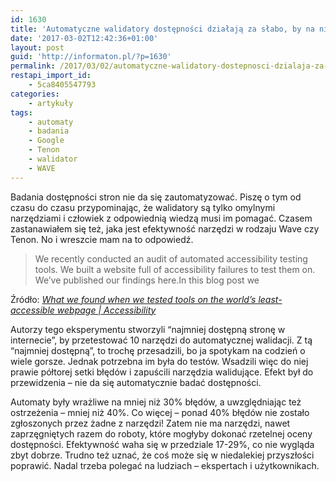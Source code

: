 ```yaml
---
id: 1630
title: 'Automatyczne walidatory dostępności działają za słabo, by na nich polegać'
date: '2017-03-02T12:42:36+01:00'
layout: post
guid: 'http://informaton.pl/?p=1630'
permalink: /2017/03/02/automatyczne-walidatory-dostepnosci-dzialaja-za-slabo-by-na-nich-polegac/
restapi_import_id:
    - 5ca8405547793
categories:
    - artykuły
tags:
    - automaty
    - badania
    - Google
    - Tenon
    - walidator
    - WAVE
---
```


Badania dostępności stron nie da się zautomatyzować. Piszę o tym od czasu do czasu przypominając, że walidatory są tylko omylnymi narzędziami i człowiek z odpowiednią wiedzą musi im pomagać. Czasem zastanawiałem się też, jaka jest efektywność narzędzi w rodzaju Wave czy Tenon. No i wreszcie mam na to odpowiedź.

> We recently conducted an audit of automated accessibility testing tools. We built a website full of accessibility failures to test them on. We’ve published our findings here.In this blog post we

Źródło: *[What we found when we tested tools on the world’s least-accessible webpage | Accessibility](https://accessibility.blog.gov.uk/2017/02/24/what-we-found-when-we-tested-tools-on-the-worlds-least-accessible-webpage/)*

Autorzy tego eksperymentu stworzyli “najmniej dostępną stronę w internecie”, by przetestować 10 narzędzi do automatycznej walidacji. Z tą “najmniej dostępną”, to trochę przesadzili, bo ja spotykam na codzień o wiele gorsze. Jednak potrzebna im była do testów. Wsadzili więc do niej prawie półtorej setki błędów i zapuścili narzędzia walidujące. Efekt był do przewidzenia – nie da się automatycznie badać dostępności.

Automaty były wrażliwe na mniej niż 30% błędów, a uwzględniając też ostrzeżenia – mniej niż 40%. Co więcej – ponad 40% błędów nie zostało zgłoszonych przez żadne z narzędzi! Zatem nie ma narzędzi, nawet zaprzęgniętych razem do roboty, które mogłyby dokonać rzetelnej oceny dostępności. Efektywność waha się w przedziale 17-29%, co nie wygląda zbyt dobrze. Trudno też uznać, że coś może się w niedalekiej przyszłości poprawić. Nadal trzeba polegać na ludziach – ekspertach i użytkownikach.